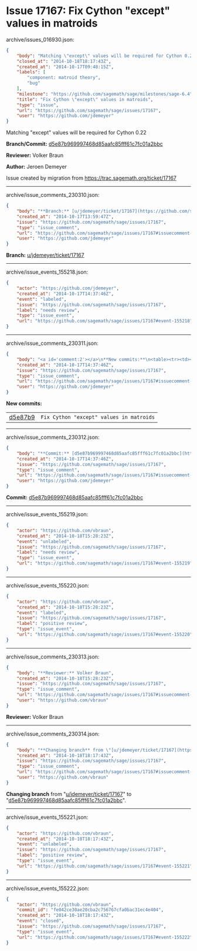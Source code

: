 # Issue 17167: Fix Cython "except" values in matroids

archive/issues_016930.json:
```json
{
    "body": "Matching \"except\" values will be required for Cython 0.22\n\n**Branch/Commit:** [d5e87b969997468d85aafc85fff61c7fc01a2bbc](https://github.com/sagemath/sagetrac-mirror/commit/d5e87b969997468d85aafc85fff61c7fc01a2bbc)\n\n**Reviewer:** Volker Braun\n\n**Author:** Jeroen Demeyer\n\nIssue created by migration from https://trac.sagemath.org/ticket/17167\n\n",
    "closed_at": "2014-10-18T18:17:43Z",
    "created_at": "2014-10-17T09:48:15Z",
    "labels": [
        "component: matroid theory",
        "bug"
    ],
    "milestone": "https://github.com/sagemath/sage/milestones/sage-6.4",
    "title": "Fix Cython \"except\" values in matroids",
    "type": "issue",
    "url": "https://github.com/sagemath/sage/issues/17167",
    "user": "https://github.com/jdemeyer"
}
```
Matching "except" values will be required for Cython 0.22

**Branch/Commit:** [d5e87b969997468d85aafc85fff61c7fc01a2bbc](https://github.com/sagemath/sagetrac-mirror/commit/d5e87b969997468d85aafc85fff61c7fc01a2bbc)

**Reviewer:** Volker Braun

**Author:** Jeroen Demeyer

Issue created by migration from https://trac.sagemath.org/ticket/17167





---

archive/issue_comments_230310.json:
```json
{
    "body": "**Branch:** [u/jdemeyer/ticket/17167](https://github.com/sagemath/sagetrac-mirror/tree/u/jdemeyer/ticket/17167)",
    "created_at": "2014-10-17T13:59:47Z",
    "issue": "https://github.com/sagemath/sage/issues/17167",
    "type": "issue_comment",
    "url": "https://github.com/sagemath/sage/issues/17167#issuecomment-230310",
    "user": "https://github.com/jdemeyer"
}
```

**Branch:** [u/jdemeyer/ticket/17167](https://github.com/sagemath/sagetrac-mirror/tree/u/jdemeyer/ticket/17167)



---

archive/issue_events_155218.json:
```json
{
    "actor": "https://github.com/jdemeyer",
    "created_at": "2014-10-17T14:37:46Z",
    "event": "labeled",
    "issue": "https://github.com/sagemath/sage/issues/17167",
    "label": "needs review",
    "type": "issue_event",
    "url": "https://github.com/sagemath/sage/issues/17167#event-155218"
}
```



---

archive/issue_comments_230311.json:
```json
{
    "body": "<a id='comment:2'></a>\n**New commits:**\n<table><tr><td><a href=\"https://github.com/sagemath/sagetrac-mirror/commit/d5e87b969997468d85aafc85fff61c7fc01a2bbc\">d5e87b9</a></td><td><code>Fix Cython \"except\" values in matroids</code></td></tr></table>\n",
    "created_at": "2014-10-17T14:37:46Z",
    "issue": "https://github.com/sagemath/sage/issues/17167",
    "type": "issue_comment",
    "url": "https://github.com/sagemath/sage/issues/17167#issuecomment-230311",
    "user": "https://github.com/jdemeyer"
}
```

<a id='comment:2'></a>
**New commits:**
<table><tr><td><a href="https://github.com/sagemath/sagetrac-mirror/commit/d5e87b969997468d85aafc85fff61c7fc01a2bbc">d5e87b9</a></td><td><code>Fix Cython "except" values in matroids</code></td></tr></table>




---

archive/issue_comments_230312.json:
```json
{
    "body": "**Commit:** [d5e87b969997468d85aafc85fff61c7fc01a2bbc](https://github.com/sagemath/sagetrac-mirror/commit/d5e87b969997468d85aafc85fff61c7fc01a2bbc)",
    "created_at": "2014-10-17T14:37:46Z",
    "issue": "https://github.com/sagemath/sage/issues/17167",
    "type": "issue_comment",
    "url": "https://github.com/sagemath/sage/issues/17167#issuecomment-230312",
    "user": "https://github.com/jdemeyer"
}
```

**Commit:** [d5e87b969997468d85aafc85fff61c7fc01a2bbc](https://github.com/sagemath/sagetrac-mirror/commit/d5e87b969997468d85aafc85fff61c7fc01a2bbc)



---

archive/issue_events_155219.json:
```json
{
    "actor": "https://github.com/vbraun",
    "created_at": "2014-10-18T15:28:23Z",
    "event": "unlabeled",
    "issue": "https://github.com/sagemath/sage/issues/17167",
    "label": "needs review",
    "type": "issue_event",
    "url": "https://github.com/sagemath/sage/issues/17167#event-155219"
}
```



---

archive/issue_events_155220.json:
```json
{
    "actor": "https://github.com/vbraun",
    "created_at": "2014-10-18T15:28:23Z",
    "event": "labeled",
    "issue": "https://github.com/sagemath/sage/issues/17167",
    "label": "positive review",
    "type": "issue_event",
    "url": "https://github.com/sagemath/sage/issues/17167#event-155220"
}
```



---

archive/issue_comments_230313.json:
```json
{
    "body": "**Reviewer:** Volker Braun",
    "created_at": "2014-10-18T15:28:23Z",
    "issue": "https://github.com/sagemath/sage/issues/17167",
    "type": "issue_comment",
    "url": "https://github.com/sagemath/sage/issues/17167#issuecomment-230313",
    "user": "https://github.com/vbraun"
}
```

**Reviewer:** Volker Braun



---

archive/issue_comments_230314.json:
```json
{
    "body": "**Changing branch** from \"[u/jdemeyer/ticket/17167](https://github.com/sagemath/sagetrac-mirror/tree/u/jdemeyer/ticket/17167)\" to \"[d5e87b969997468d85aafc85fff61c7fc01a2bbc](https://github.com/sagemath/sagetrac-mirror/commit/d5e87b969997468d85aafc85fff61c7fc01a2bbc)\".",
    "created_at": "2014-10-18T18:17:43Z",
    "issue": "https://github.com/sagemath/sage/issues/17167",
    "type": "issue_comment",
    "url": "https://github.com/sagemath/sage/issues/17167#issuecomment-230314",
    "user": "https://github.com/vbraun"
}
```

**Changing branch** from "[u/jdemeyer/ticket/17167](https://github.com/sagemath/sagetrac-mirror/tree/u/jdemeyer/ticket/17167)" to "[d5e87b969997468d85aafc85fff61c7fc01a2bbc](https://github.com/sagemath/sagetrac-mirror/commit/d5e87b969997468d85aafc85fff61c7fc01a2bbc)".



---

archive/issue_events_155221.json:
```json
{
    "actor": "https://github.com/vbraun",
    "created_at": "2014-10-18T18:17:43Z",
    "event": "unlabeled",
    "issue": "https://github.com/sagemath/sage/issues/17167",
    "label": "positive review",
    "type": "issue_event",
    "url": "https://github.com/sagemath/sage/issues/17167#event-155221"
}
```



---

archive/issue_events_155222.json:
```json
{
    "actor": "https://github.com/vbraun",
    "commit_id": "fe042ce30ae20cba2c756767cfa0bac31ec4e404",
    "created_at": "2014-10-18T18:17:43Z",
    "event": "closed",
    "issue": "https://github.com/sagemath/sage/issues/17167",
    "type": "issue_event",
    "url": "https://github.com/sagemath/sage/issues/17167#event-155222"
}
```
